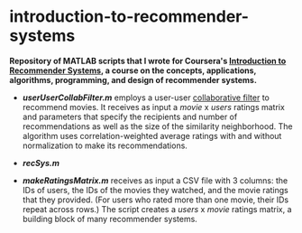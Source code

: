 introduction-to-recommender-systems
===================================
**Repository of MATLAB scripts that I wrote for Coursera's [Introduction to Recommender Systems](https://www.coursera.org/course/recsys), a course on the concepts, applications, algorithms, programming, and design of recommender systems.**

- ***userUserCollabFilter.m*** employs a user-user [collaborative filter](http://en.wikipedia.org/wiki/Collaborative_filtering) to recommend movies. It receives as input a *movie* x *users* ratings matrix and parameters that specify the recipients and number of recommendations as well as the size of the similarity neighborhood. The algorithm uses correlation-weighted average ratings with and without normalization to make its recommendations.

- ***recSys.m***

- ***makeRatingsMatrix.m*** receives as input a CSV file with 3 columns: the IDs of users, the IDs of the movies they watched, and the movie ratings that they provided. (For users who rated more than one movie, their IDs repeat across rows.) The script creates a *users* x *movie* ratings matrix, a building block of many recommender systems.
